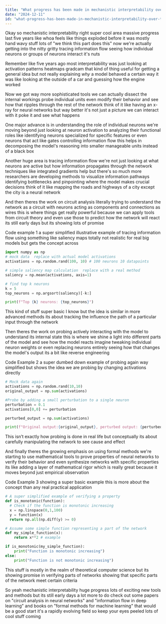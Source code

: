 ```yaml
---
title: "What progress has been made in mechanistic interpretability over the last five years?"
date: "2024-12-11"
id: "what-progress-has-been-made-in-mechanistic-interpretability-over-the-last-five-years"
---
```


Okay so mechanistic interpretability right super cool area  massive progress last five years  like whoa  feels like things exploded  before it was mostly hand wavy stuff  lots of "we think this part does this" now we're actually getting into the nitty gritty  tracing information flow  seeing how individual neurons or groups of neurons interact  it's nuts

Remember like five years ago  most interpretability was just looking at activation patterns  heatmaps  gradcam that kind of thing  useful for getting a general idea but not really explaining *why* a model behaved a certain way  it was like looking at the outside of a car and guessing how the engine worked

Now we got way more sophisticated tools  we can actually dissect the internal workings  probe individual units  even modify their behavior  and see how that ripples through the rest of the network  think of it like having an x-ray for neural networks but way better  it's not just a picture  we can interact with it  poke it and see what happens

One major advance is in understanding the role of individual neurons  we're moving beyond just looking at neuron activation to analyzing their functional roles  like identifying neurons specialized for specific features  or even neurons that act like gates controlling information flow   this helps in decomposing the model's reasoning into smaller manageable units instead of a black box

Another huge area is tracing information flow   we're not just looking at what neurons are active but how information propagates through the network  techniques like integrated gradients help  but there's so much more  researchers are developing methods to visualize information pathways  identifying bottlenecks  and pinpointing where the model makes crucial decisions  think of it like mapping the roads and highways of a city  except the city is a neural network

And then theres the work on circuit analysis  literally trying to understand the network as a circuit  with neurons acting as components  and connections as wires   this is where things get really powerful  because we can apply tools from circuit theory  and even use those to predict how the network will react  its still early days but its showing lots of promise

Code example 1  a super simplified illustrative example of tracing information flow using something like saliency maps  totally not realistic for real big models but gets the concept across

```python
import numpy as np
# mock data  replace with actual model activations
activations = np.random.rand(100, 10) # 100 neurons 10 datapoints

# simple saliency map calculation  replace with a real method
saliency = np.mean(activations, axis=1)

# find top k neurons
k = 5
top_neurons = np.argsort(saliency)[-k:]

print(f"Top {k} neurons: {top_neurons}")
```


This kind of stuff  super basic I know  but the idea is similar in more advanced methods   its about tracking the influence  the path  of a particular input  through the network

Then theres the work on probing  actively interacting with the model to understand its internal state  this is where we shine a light into different parts of the model and see how the model reacts   imagine tweaking individual neuron weights or even replacing neurons entirely  seeing how that changes the model's output  its a bit like reverse engineering   

Code Example 2  a super dumbed down example of probing  again way simplified but shows the idea  we are probing by changing activations directly


```python
# Mock data again
activations = np.random.rand(10,10)
original_output = np.sum(activations)

#Probe by adding a small perturbation to a single neuron
perturbation = 0.1
activations[0,0] += perturbation

perturbed_output = np.sum(activations)

print(f"Original output:{original_output}, perturbed output: {perturbed_output}")
```


This isn’t exactly how probing is done in real life but conceptually  its about carefully manipulating the network to see cause and effect  

And finally theres the  growing emphasis on using formal methods  we're starting to use  mathematical tools to prove properties of neural networks  to verify their behavior and even synthesize networks with specific properties   its like adding a layer of mathematical rigor  which is really great because it moves beyond just empirical observation

Code Example 3 showing a super basic example  this is more about the concept than any real practical application


```python
# A super simplified example of verifying a property
def is_monotonic(function):
  # Check if the function is monotonic increasing
  x = np.linspace(0,1,100)
  y = function(x)
  return np.all(np.diff(y) >= 0)

# Assume some simple function representing a part of the network
def my_simple_function(x):
    return x**2 # example

if is_monotonic(my_simple_function):
    print("Function is monotonic increasing")
else:
    print("Function is not monotonic increasing")

```

This stuff is mostly in the realm of theoretical computer science  but its showing promise in verifying parts of networks  showing that specific parts of the network meet certain criteria

So yeah  mechanistic interpretability  huge progress  lots of exciting new tools and methods  but its still early days  a lot more to do  check out some papers on  "circuit analysis in neural networks" and "information flow in deep learning" and books on  "formal methods for machine learning"  that would be a good start    it's a rapidly evolving field  so keep your eyes peeled  lots of cool stuff coming
